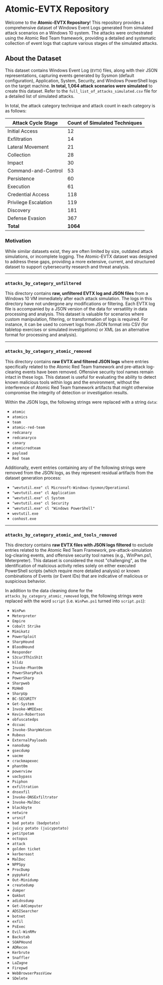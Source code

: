# Atomic-EVTX Repository

Welcome to the **Atomic-EVTX Repository**! This repository provides a comprehensive dataset of Windows Event Logs generated from simulated attack scenarios on a Windows 10 system. The attacks were orchestrated using the Atomic Red Team framework, providing a detailed and systematic collection of event logs that capture various stages of the simulated attacks.

## About the Dataset

This dataset contains Windows Event Log (`EVTX`) files, along with their JSON representations, capturing events generated by Sysmon (default configuration), Application, System, Security, and Windows PowerShell logs on the target machine. **In total, 1,064 attack scenarios were simulated** to create this dataset. Refer to the `full_list_of_attacks_simulated.csv` file for a detailed list of simulated attacks. 

In total, the attack category technique and attack count in each category is as follows:

| Attack Cycle Stage | Count of Simulated Techniques |
|--------------|-------|
| Initial Access | 12 |
| Exfiltration | 14 |
| Lateral Movement | 21 |
| Collection | 28 |
| Impact | 30 |
| Command-and-Control | 53 |
| Persistence | 60 |
| Execution | 61 |
| Credential Access | 118 |
| Privilege Escalation | 119 |
| Discovery | 181 |
| Defense Evasion | 367 |
| **Total** | **1064** |

### Motivation
While similar datasets exist, they are often limited by size, outdated attack simulations, or incomplete logging. The Atomic-EVTX dataset was designed to address these gaps, providing a more extensive, current, and structured dataset to support cybersecurity research and threat analysis.
***
### `attacks_by_category_unfiltered`
This directory contains **raw, unfiltered EVTX log and JSON files** from a Windows 10 VM immediately after each attack simulation. The logs in this directory have not undergone any modifications or filtering. Each EVTX log file is accompanied by a JSON version of the data for versatility in data processing and analysis. This dataset is valuable for scenarios where custom manipulation, filtering, or transformation of logs is required. For instance, it can be used to convert logs from JSON format into CSV (for tabletop exercises or simulated investigations) or XML (as an alternative format for processing and analysis).
***
### `attacks_by_category_atomic_removed`
This directory contains **raw EVTX and filtered JSON logs** where entries specifically related to the Atomic Red Team framework and pre-attack log-clearing events have been removed. Offensive security tool names remain intact in these logs. This dataset is useful for evaluating the ability to detect known malicious tools within logs and the environment, without the interference of Atomic Red Team framework artifacts that might otherwise compromise the integrity of detection or investigation results.

Within the JSON logs, the following strings were replaced with a string `data`:
- `atomic`
- `atomics`
- `team`
- `atomic-red-team`
- `redcanary`
- `redcanaryco`
- `canary`
- `atomicredteam`
- `payload`
- `Red team`


Additionally, event entries containing any of the following strings were removed from the JSON logs, as they represent residual artifacts from the dataset generation process:
- `"wevtutil.exe" cl Microsoft-Windows-Sysmon/Operational`
- `"wevtutil.exe" cl Application`
- `"wevtutil.exe" cl System`
- `"wevtutil.exe" cl Security`
- `"wevtutil.exe" cl "Windows PowerShell"`
- `wevtutil.exe`
- `conhost.exe`
***
### **`attacks_by_category_atomic_and_tools_removed`**  
This directory contains **raw EVTX files with JSON logs filtered**  to exclude entries related to the Atomic Red Team Framework, pre-attack-simulation log-clearing events, and offensive security tool names (e.g., WinPwn.ps1, Meterpreter). This dataset is considered the most "challenging", as the identification of malicious activity relies solely on either executed PowerShell scripts (which require more detailed analysis) or known combinations of Events (or Event IDs) that are indicative of malicious or suspicious behavior.

In addition to the data cleaning done for the `attacks_by_category_atomic_removed` logs, the following strings were replaced with the word `script` (i.e. `WinPwn.ps1` turned into `script.ps1`):
- `WinPwn`
- `Meterpreter`
- `Empire`
- `Cobalt Strike`
- `Mimikatz`
- `PowerSploit`
- `SharpHound`
- `BloodHound`
- `Responder`
- `S3cur3Th1sSh1t`
- `hlldz`
- `Invoke-Phant0m`
- `PowerSharpPack`
- `PowerSharp`
- `Sharpweb`
- `MzHmO`
- `SharpUp`
- `BC-SECURITY`
- `Get-System`
- `Invoke-WMIExec`
- `Kevin-Robertson`
- `obfuscatedps`
- `dccuac`
- `Invoke-SharpWatson`
- `Rubeus`
- `ExternalPayloads`
- `nanodump`
- `gsecdump`
- `uacme`
- `crackmapexec`
- `phant0m`
- `powerview`
- `uacbypass`
- `Psiphon`
- `exfiltration`
- `dnsexfil`
- `Invoke-DNSExfiltrator`
- `Invoke-MalDoc`
- `blackbyte`
- `netwire`
- `ursnif`
- `bad potato (badpotato)`
- `juicy potato (juicypotato)`
- `petitpotam`
- `octopus`
- `attack`
- `golden ticket`
- `kerberoast`
- `MalDoc`
- `NPPSpy`
- `ProcDump`
- `pypykatz`
- `Out-Minidump`
- `createdump`
- `dumper`
- `Qakbot`
- `adidnsdump`
- `Get-AdComputer`
- `ADSISearcher`
- `botnet`
- `exfil`
- `PsExec`
- `Evil-WinRMv`
- `Backstab`
- `SOAPHound`
- `ADRecon`
- `Kerbrute`
- `Snaffler`
- `LaZagne`
- `Firepwd`
- `WebBrowserPassView`
- `SDelete`
